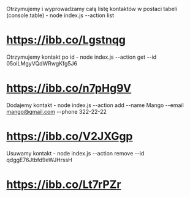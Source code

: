 Otrzymujemy i wyprowadzamy całą listę kontaktów w postaci tabeli (console.table) - node index.js --action list
# https://ibb.co/Lgstnqg

Otrzymujemy kontakt po id - node index.js --action get --id 05olLMgyVQdWRwgKfg5J6
# https://ibb.co/n7pHg9V

Dodajemy kontakt - node index.js --action add --name Mango --email mango@gmail.com --phone 322-22-22
# https://ibb.co/V2JXGgp

Usuwamy kontakt - node index.js --action remove --id qdggE76Jtbfd9eWJHrssH
# https://ibb.co/Lt7rPZr
